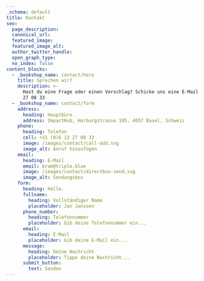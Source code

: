 ```yaml
---
_schema: default
title: Kontakt
seo:
  page_description:
  canonical_url:
  featured_image:
  featured_image_alt:
  author_twitter_handle:
  open_graph_type:
  no_index: false
content_blocks:
  - _bookshop_name: contact/hero
    title: Sprechen wir?
    description: >-
      Hast du eine Frage oder einen Vorschlag? Schicke uns eine E-Mail oder rufe uns an unter +31 (0)6 13
      27 08 33
  - _bookshop_name: contact/form
    address:
      heading: Hauptbüro
      address: ImpactHub, Horburgstrasse 105, 4057 Basel, Schweiz
    phone:
      heading: Telefon
      cell: +31 (0)6 13 27 08 33
      image: /images/contact/call-add.svg
      image_alt: Anruf hinzufügen
    email:
      heading: E-Mail
      email: bram@triple.blue
      image: /images/contact/directbox-send.svg
      image_alt: Sendungsbox
    form:
      heading: Hallo.
      fullname:
        heading: Vollständiger Name
        placeholder: Jan Janssen
      phone_number:
        heading: Telefonnummer
        placeholder: Gib deine Telefonnummer ein...
      email:
        heading: E-Mail
        placeholder: Gib deine E-Mail ein...
      message:
        heading: Deine Nachricht
        placeholder: Tippe deine Nachricht...
      submit_button:
        text: Senden
---
```

